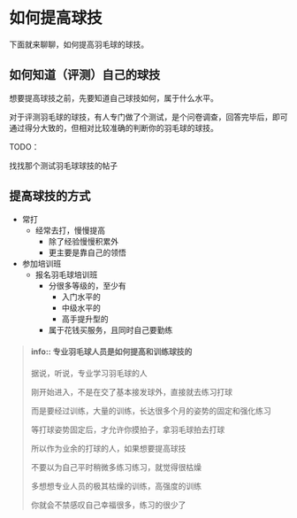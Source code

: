 # 如何提高球技

下面就来聊聊，如何提高羽毛球的球技。

## 如何知道（评测）自己的球技

想要提高球技之前，先要知道自己球技如何，属于什么水平。

对于评测羽毛球的球技，有人专门做了个测试，是个问卷调查，回答完毕后，即可通过得分大致的，但相对比较准确的判断你的羽毛球的球技。

TODO：

找找那个测试羽毛球球技的帖子

## 提高球技的方式

* 常打
  * 经常去打，慢慢提高
    * 除了经验慢慢积累外
    * 更主要是靠自己的领悟
* 参加培训班
  * 报名羽毛球培训班
    * 分很多等级的，至少有
      * 入门水平的
      * 中级水平的
      * 高手提升型的
    * 属于花钱买服务，且同时自己要勤练

> #### info:: 专业羽毛球人员是如何提高和训练球技的
> 据说，听说，专业学习羽毛球的人
> 
> 刚开始进入，不是在交了基本接发球外，直接就去练习打球
> 
> 而是要经过训练，大量的训练，长达很多个月的姿势的固定和强化练习
> 
> 等打球姿势固定后，才允许你摸拍子，拿羽毛球拍去打球
> 
> 所以作为业余的打球的人，如果想要提高球技
> 
> 不要以为自己平时稍微多练习练习，就觉得很枯燥
> 
> 多想想专业人员的极其枯燥的训练，高强度的训练
> 
> 你就会不禁感叹自己幸福很多，练习的很少了

